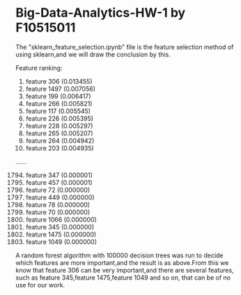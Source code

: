 # Big-Data-Analytics-HW-1 by F10515011
  The "sklearn_feature_selection.ipynb" file is the feature selection method of using sklearn,and we will draw the conclusion by this.
  
Feature ranking:
1. feature 306 (0.013455)
2. feature 1497 (0.007056)
3. feature 199 (0.006417)
4. feature 266 (0.005821)
5. feature 117 (0.005545)
6. feature 226 (0.005395)
7. feature 228 (0.005297)
8. feature 265 (0.005207)
9. feature 264 (0.004942)
10. feature 203 (0.004935)

......

1794. feature 347 (0.000001)
1795. feature 457 (0.000001)
1796. feature 72 (0.000000)
1797. feature 449 (0.000000)
1798. feature 78 (0.000000)
1799. feature 70 (0.000000)
1800. feature 1066 (0.000000)
1801. feature 345 (0.000000)
1802. feature 1475 (0.000000)
1803. feature 1049 (0.000000)
  
  A random forest algorithm with 100000 decision trees was run to decide which features are more important,and the result is as above.From this we know that feature 306 can be very important,and there are several features, such as feature 345,feature 1475,feature 1049 and so on, that can be of no use for our work.
